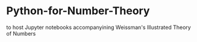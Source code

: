 # Python-for-Number-Theory
to host Jupyter notebooks accompanyining Weissman's Illustrated Theory of Numbers
